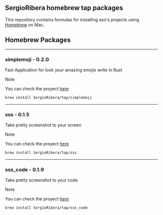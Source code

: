 ## SergioRibera homebrew tap packages

This repository contains formulas for installing axo's projects using [Homebrew](https://brew.sh) on Mac.
## Homebrew Packages

---
### simplemoji - 0.2.0
Fast Application for look your amazing emojis write in Rust
> [!NOTE]
> You can check the proyect [here](https://github.com/SergioRibera/Simplemoji)
```bash
brew install SergioRibera/tap/simplemoji
```

---
### sss - 0.1.5
Take pretty screenshot to your screen
> [!NOTE]
> You can check the proyect [here](https://github.com/SergioRibera/sss)
```bash
brew install SergioRibera/tap/sss
```

---
### sss_code - 0.1.9
Take pretty screenshot to your code
> [!NOTE]
> You can check the proyect [here](https://github.com/SergioRibera/sss)
```bash
brew install SergioRibera/tap/sss_code
```

